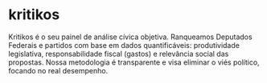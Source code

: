# kritikos
Kritikos é o seu painel de análise cívica objetiva. Ranqueamos Deputados Federais e partidos com base em dados quantificáveis: produtividade legislativa, responsabilidade fiscal (gastos) e relevância social das propostas. Nossa metodologia é transparente e visa eliminar o viés político, focando no real desempenho.
